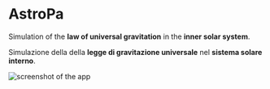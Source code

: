 # AstroPa
Simulation of the **law of universal gravitation** in the **inner solar system**.

Simulazione della della **legge di gravitazione universale** nel **sistema solare interno**.

![screenshot of the app](https://raw.githubusercontent.com/paolpal/AstroPa/master/img/screenshot.png)
